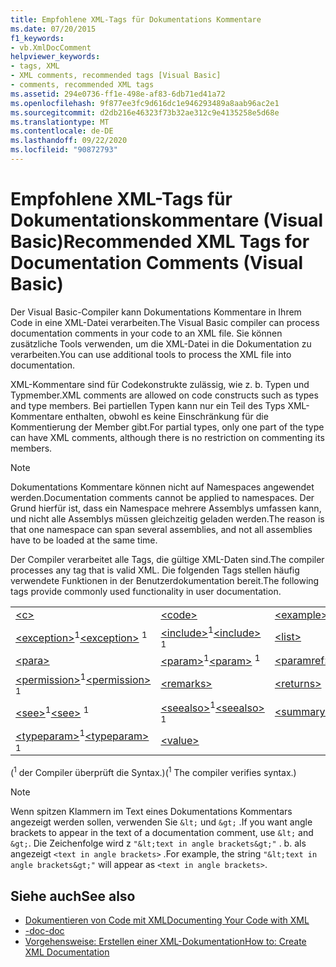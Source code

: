 ```yaml
---
title: Empfohlene XML-Tags für Dokumentations Kommentare
ms.date: 07/20/2015
f1_keywords:
- vb.XmlDocComment
helpviewer_keywords:
- tags, XML
- XML comments, recommended tags [Visual Basic]
- comments, recommended XML tags
ms.assetid: 294e0736-ff1e-498e-af83-6db71ed41a72
ms.openlocfilehash: 9f877ee3fc9d616dc1e946293489a8aab96ac2e1
ms.sourcegitcommit: d2db216e46323f73b32ae312c9e4135258e5d68e
ms.translationtype: MT
ms.contentlocale: de-DE
ms.lasthandoff: 09/22/2020
ms.locfileid: "90872793"
---
```

# <a name="recommended-xml-tags-for-documentation-comments-visual-basic"></a><span data-ttu-id="93dd3-102">Empfohlene XML-Tags für Dokumentationskommentare (Visual Basic)</span><span class="sxs-lookup"><span data-stu-id="93dd3-102">Recommended XML Tags for Documentation Comments (Visual Basic)</span></span>

<span data-ttu-id="93dd3-103">Der Visual Basic-Compiler kann Dokumentations Kommentare in Ihrem Code in eine XML-Datei verarbeiten.</span><span class="sxs-lookup"><span data-stu-id="93dd3-103">The Visual Basic compiler can process documentation comments in your code to an XML file.</span></span> <span data-ttu-id="93dd3-104">Sie können zusätzliche Tools verwenden, um die XML-Datei in die Dokumentation zu verarbeiten.</span><span class="sxs-lookup"><span data-stu-id="93dd3-104">You can use additional tools to process the XML file into documentation.</span></span>  
  
 <span data-ttu-id="93dd3-105">XML-Kommentare sind für Codekonstrukte zulässig, wie z. b. Typen und Typmember.</span><span class="sxs-lookup"><span data-stu-id="93dd3-105">XML comments are allowed on code constructs such as types and type members.</span></span> <span data-ttu-id="93dd3-106">Bei partiellen Typen kann nur ein Teil des Typs XML-Kommentare enthalten, obwohl es keine Einschränkung für die Kommentierung der Member gibt.</span><span class="sxs-lookup"><span data-stu-id="93dd3-106">For partial types, only one part of the type can have XML comments, although there is no restriction on commenting its members.</span></span>  
  
> [!NOTE]
> <span data-ttu-id="93dd3-107">Dokumentations Kommentare können nicht auf Namespaces angewendet werden.</span><span class="sxs-lookup"><span data-stu-id="93dd3-107">Documentation comments cannot be applied to namespaces.</span></span> <span data-ttu-id="93dd3-108">Der Grund hierfür ist, dass ein Namespace mehrere Assemblys umfassen kann, und nicht alle Assemblys müssen gleichzeitig geladen werden.</span><span class="sxs-lookup"><span data-stu-id="93dd3-108">The reason is that one namespace can span several assemblies, and not all assemblies have to be loaded at the same time.</span></span>  
  
 <span data-ttu-id="93dd3-109">Der Compiler verarbeitet alle Tags, die gültige XML-Daten sind.</span><span class="sxs-lookup"><span data-stu-id="93dd3-109">The compiler processes any tag that is valid XML.</span></span> <span data-ttu-id="93dd3-110">Die folgenden Tags stellen häufig verwendete Funktionen in der Benutzerdokumentation bereit.</span><span class="sxs-lookup"><span data-stu-id="93dd3-110">The following tags provide commonly used functionality in user documentation.</span></span>  
  
||||  
|---|---|---|  
|[\<c>](c.md)|[\<code>](code.md)|[\<example>](example.md)|  
|<span data-ttu-id="93dd3-111">[\<exception>](exception.md)<sup>1</sup></span><span class="sxs-lookup"><span data-stu-id="93dd3-111">[\<exception>](exception.md) <sup>1</sup></span></span>|<span data-ttu-id="93dd3-112">[\<include>](include.md)<sup>1</sup></span><span class="sxs-lookup"><span data-stu-id="93dd3-112">[\<include>](include.md) <sup>1</sup></span></span>|[\<list>](list.md)|  
|[\<para>](para.md)|<span data-ttu-id="93dd3-113">[\<param>](param.md)<sup>1</sup></span><span class="sxs-lookup"><span data-stu-id="93dd3-113">[\<param>](param.md) <sup>1</sup></span></span>|[\<paramref>](paramref.md)|  
|<span data-ttu-id="93dd3-114">[\<permission>](permission.md)<sup>1</sup></span><span class="sxs-lookup"><span data-stu-id="93dd3-114">[\<permission>](permission.md) <sup>1</sup></span></span>|[\<remarks>](remarks.md)|[\<returns>](returns.md)|  
|<span data-ttu-id="93dd3-115">[\<see>](see.md)<sup>1</sup></span><span class="sxs-lookup"><span data-stu-id="93dd3-115">[\<see>](see.md) <sup>1</sup></span></span>|<span data-ttu-id="93dd3-116">[\<seealso>](seealso.md)<sup>1</sup></span><span class="sxs-lookup"><span data-stu-id="93dd3-116">[\<seealso>](seealso.md) <sup>1</sup></span></span>|[\<summary>](summary.md)|  
|<span data-ttu-id="93dd3-117">[\<typeparam>](typeparam.md)<sup>1</sup></span><span class="sxs-lookup"><span data-stu-id="93dd3-117">[\<typeparam>](typeparam.md) <sup>1</sup></span></span>|[\<value>](value.md)||  
  
 <span data-ttu-id="93dd3-118">(<sup>1</sup> der Compiler überprüft die Syntax.)</span><span class="sxs-lookup"><span data-stu-id="93dd3-118">(<sup>1</sup> The compiler verifies syntax.)</span></span>  
  
> [!NOTE]
> <span data-ttu-id="93dd3-119">Wenn spitzen Klammern im Text eines Dokumentations Kommentars angezeigt werden sollen, verwenden Sie `&lt;` und `&gt;` .</span><span class="sxs-lookup"><span data-stu-id="93dd3-119">If you want angle brackets to appear in the text of a documentation comment, use `&lt;` and `&gt;`.</span></span> <span data-ttu-id="93dd3-120">Die Zeichenfolge wird z `"&lt;text in angle brackets&gt;"` . b. als angezeigt `<text in angle brackets>` .</span><span class="sxs-lookup"><span data-stu-id="93dd3-120">For example, the string `"&lt;text in angle brackets&gt;"` will appear as `<text in angle brackets>`.</span></span>  
  
## <a name="see-also"></a><span data-ttu-id="93dd3-121">Siehe auch</span><span class="sxs-lookup"><span data-stu-id="93dd3-121">See also</span></span>

- [<span data-ttu-id="93dd3-122">Dokumentieren von Code mit XML</span><span class="sxs-lookup"><span data-stu-id="93dd3-122">Documenting Your Code with XML</span></span>](../../programming-guide/program-structure/documenting-your-code-with-xml.md)
- [<span data-ttu-id="93dd3-123">-doc</span><span class="sxs-lookup"><span data-stu-id="93dd3-123">-doc</span></span>](../../reference/command-line-compiler/doc.md)
- [<span data-ttu-id="93dd3-124">Vorgehensweise: Erstellen einer XML-Dokumentation</span><span class="sxs-lookup"><span data-stu-id="93dd3-124">How to: Create XML Documentation</span></span>](../../programming-guide/program-structure/how-to-create-xml-documentation.md)
